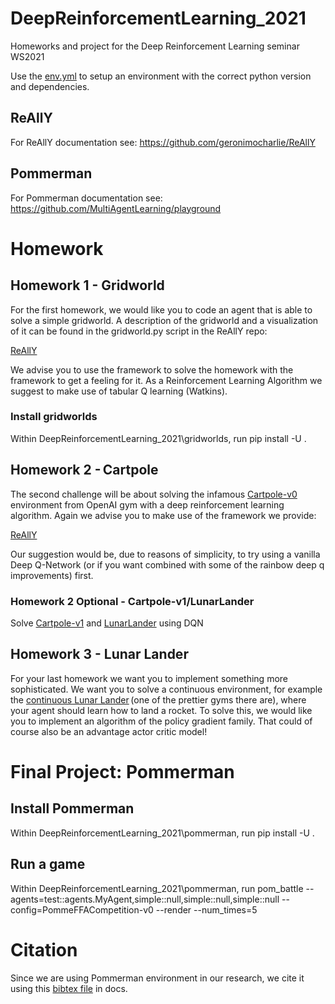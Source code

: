 # DeepReinforcementLearning_2021
Homeworks and project for the Deep Reinforcement Learning seminar WS2021

Use the [env.yml](../master/env.yml) to setup an environment with the correct python version and dependencies.

## ReAllY
For ReAllY documentation see: https://github.com/geronimocharlie/ReAllY

## Pommerman
For Pommerman documentation see: https://github.com/MultiAgentLearning/playground

# Homework

## Homework 1 - Gridworld

For the first homework, we would like you to code an agent that is able to solve a simple gridworld.
A description of the gridworld and a visualization of it can be found in the gridworld.py script in the ReAllY repo:

[ReAllY](https://github.com/geronimocharlie/ReAllY)

We advise you to use the framework to solve the homework with the framework to get a feeling for it. As a Reinforcement Learning Algorithm we suggest to make use of tabular Q learning (Watkins).

### Install gridworlds

Within DeepReinforcementLearning_2021\gridworlds, run 
pip install -U .

## Homework 2 - Cartpole
The second challenge will be about solving the infamous [Cartpole-v0](https://gym.openai.com/envs/CartPole-v0/) environment from OpenAI gym with a deep reinforcement learning algorithm. Again we advise you to make use of the framework we provide: 

[ReAllY](https://github.com/geronimocharlie/ReAllY)

Our suggestion would be, due to reasons of simplicity, to try using a vanilla Deep Q-Network (or if you want combined with some of the rainbow deep q improvements) first.

### Homework 2 Optional - Cartpole-v1/LunarLander
Solve [Cartpole-v1](https://gym.openai.com/envs/CartPole-v1/) and [LunarLander](https://gym.openai.com/envs/LunarLander-v2/) using DQN

## Homework 3 - Lunar Lander
For your last homework we want you to implement something more sophisticated.
We want you to solve a continuous environment, for example the [continuous Lunar Lander](https://gym.openai.com/envs/LunarLanderContinuous-v2/) (one of the prettier gyms there are), where your agent should learn how to land a rocket. To solve this, we would like you to implement an algorithm of the policy gradient family. That could of course also be an advantage actor critic model!


# Final Project: Pommerman

## Install Pommerman
Within DeepReinforcementLearning_2021\pommerman, run 
pip install -U .

## Run a game
Within DeepReinforcementLearning_2021\pommerman, run 
pom_battle --agents=test::agents.MyAgent,simple::null,simple::null,simple::null --config=PommeFFACompetition-v0 --render --num_times=5

# Citation
Since we are using Pommerman environment in our research, we cite it using this [bibtex file](../master/pommerman/docs/pommerman.bib) in docs.